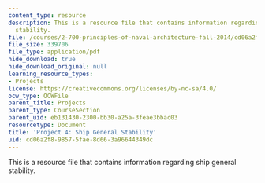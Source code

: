 ```yaml
---
content_type: resource
description: This is a resource file that contains information regarding ship general
  stability.
file: /courses/2-700-principles-of-naval-architecture-fall-2014/cd06a2f898575fae8d663a96644349dc_MIT2_700F14_project_4.pdf
file_size: 339706
file_type: application/pdf
hide_download: true
hide_download_original: null
learning_resource_types:
- Projects
license: https://creativecommons.org/licenses/by-nc-sa/4.0/
ocw_type: OCWFile
parent_title: Projects
parent_type: CourseSection
parent_uid: eb131430-2300-bb30-a25a-3feae3bbac03
resourcetype: Document
title: 'Project 4: Ship General Stability'
uid: cd06a2f8-9857-5fae-8d66-3a96644349dc
---
```

This is a resource file that contains information regarding ship general stability.